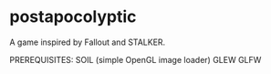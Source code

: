 postapocolyptic
===============

A game inspired by Fallout and STALKER.

PREREQUISITES: SOIL (simple OpenGL image loader)
               GLEW
               GLFW
               
